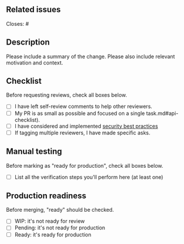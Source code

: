 ## Related issues

Closes: #

## Description

Please include a summary of the change. Please also include relevant motivation and context.

## Checklist
Before requesting reviews, check all boxes below.

- [ ] I have left self-review comments to help other reviewers.
- [ ] My PR is as small as possible and focused on a single task.md#api-checklist).
- [ ] I have considered and implemented [security best practices](https://drive.google.com/file/d/1Acm77EACxd3LJthtbqQUIu5Y_zrsoJyY/view?usp=sharing)
- [ ] If tagging multiple reviewers, I have made specific asks.

## Manual testing
Before marking as "ready for production", check all boxes below.

- [ ] List all the verification steps you'll perform here (at least one)

## Production readiness
Before merging, "ready" should be checked.

- [ ] WIP: it's not ready for review
- [ ] Pending: it's not ready for production
- [ ] Ready: it's ready for production
